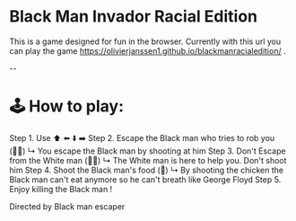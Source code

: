 # Black Man Invador Racial Edition

This is a game designed for fun in the browser. Currently with this url you can play the game  https://olivierjanssen1.github.io/blackmanracialedition/ .

--
# 🕹️ How to play: 
 Step 1. Use ⬆️
          ⬅️ ⬇️ ➡️
 Step 2. Escape the Black man who tries to rob you (👨🏿)
         ↳ You escape the Black man by shooting at him
 Step 3. Don't Escape from the White man (👨🏻)
         ↳ The White man is here to help you. Don't shoot him
 Step 4. Shoot the Black man's food (🍗) 
         ↳ By shooting the chicken the Black man can't eat anymore so he can't breath like George Floyd 
Step 5.  Enjoy killing the Black man !


Directed by Black man escaper
